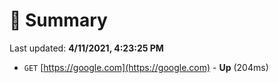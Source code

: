 # 📖 Summary
Last updated: **4/11/2021, 4:23:25 PM**

- `GET` [https://google.com](https://google.com) - **Up** (204ms)
